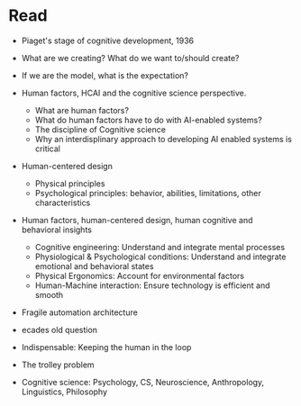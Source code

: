 # Read

- Piaget's stage of cognitive development, 1936
- What are we creating? What do we want to/should create?
- If we are the model, what is the expectation?
- Human factors, HCAI and the cognitive science perspective. 
  - What are human factors? 
  - What do human factors have to do with AI-enabled systems?
  - The discipline of Cognitive science
  - Why an interdisplinary approach to developing AI enabled systems is critical


- Human-centered design
  - Physical principles
  - Psychological principles: behavior, abilities, limitations, other characteristics
- Human factors, human-centered design, human cognitive and behavioral insights
  - Cognitive engineering: Understand and integrate mental processes
  - Physiological & Psychological conditions: Understand and integrate emotional and behavioral states
  - Physical Ergonomics: Account for environmental factors
  - Human-Machine interaction: Ensure technology is efficient and smooth
- Fragile automation architecture
- ecades old question
- Indispensable: Keeping the human in the loop
- The trolley problem
- Cognitive science: Psychology, CS, Neuroscience, Anthropology, Linguistics, Philosophy
